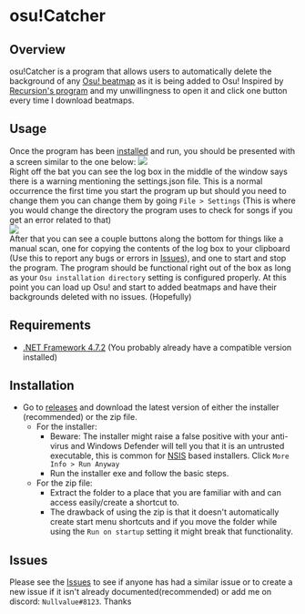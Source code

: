 # osu!Catcher
## Overview
osu!Catcher is a program that allows users to automatically delete the background of any
<a href="https://osu.ppy.sh/beatmapsets" target="_blank">Osu! beatmap</a> as it is being added to Osu! Inspired by [Recursion's program](https://osu.ppy.sh/community/forums/topics/365196) and my unwillingness to open it and click one button every time I download beatmaps.
## Usage
Once the program has been [installed](#installation) and run, you should be presented with a screen similar to the one below:
![ ](https://i.imgur.com/NwwgWNG.png)
</br>
Right off the bat you can see the log box in the middle of the window says there is a warning mentioning the settings.json file. This is a normal occurrence the first time you start the program up but should you need to change them you can change them by going `File > Settings` (This is where you would change the directory the program uses to check for songs if you get an error related to that)
</br>
 ![](https://i.imgur.com/ynwYjXH.png)
 </br>
 After that you can see a couple buttons along the bottom for things like a manual scan, one for copying the contents of the log box to your clipboard (Use this to report any bugs or errors in [Issues](https://github.com/NullvaIue/osu-Catcher/issues)), and one to start and stop the program. The program should be functional right out of the box as long as your `Osu installation directory` setting is configured properly. At this point you can load up Osu! and start to added beatmaps and have their backgrounds deleted with no issues. (Hopefully)
## Requirements
* [.NET Framework 4.7.2](https://dotnet.microsoft.com/download/dotnet-framework/thank-you/net472-web-installer) (You probably already have a compatible version installed)
## Installation
* Go to [releases](https://github.com/NullvaIue/BeatmapCatcher/releases) and download the latest version of either the installer (recommended) or the zip file.
	* For the installer:
		* Beware: The installer might raise a false positive with your anti-virus and Windows Defender will tell you that it is an untrusted executable, this is common for [NSIS](https://nsis.sourceforge.io/Main_Page) based installers. Click `More Info > Run Anyway`
		* Run the installer exe and follow the basic steps.
	* For the zip file:
		* Extract the folder to a place that you are familiar with and can access easily/create a shortcut to.
		* The drawback of using the zip is that it doesn't automatically create start menu shortcuts and if you move the folder while using the `Run on startup` setting it might break that functionality.

## Issues
Please see the [Issues](https://github.com/NullvaIue/osu-Catcher/releases) to see if anyone has had a similar issue or to create a new issue if it isn't already documented(recommended) or add me on discord: `Nullvalue#8123`. Thanks
